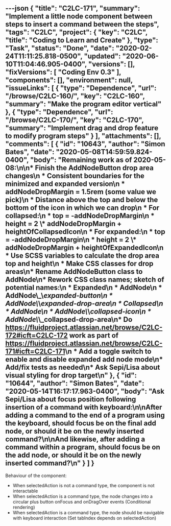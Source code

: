 ---json
{
  "title": "C2LC-171",
  "summary": "Implement a little node component between steps to insert a command between the steps",
  "tags": "C2LC",
  "project": {
    "key": "C2LC",
    "title": "Coding to Learn and Create"
  },
  "type": "Task",
  "status": "Done",
  "date": "2020-02-24T11:11:25.818-0500",
  "updated": "2020-06-10T11:04:46.905-0400",
  "versions": [],
  "fixVersions": [
    "Coding Env 0.3"
  ],
  "components": [],
  "environment": null,
  "issueLinks": [
    {
      "type": "Dependence",
      "url": "/browse/C2LC-160/",
      "key": "C2LC-160",
      "summary": "Make the program editor vertical"
    },
    {
      "type": "Dependence",
      "url": "/browse/C2LC-170/",
      "key": "C2LC-170",
      "summary": "Implement drag and drop feature to modify program steps"
    }
  ],
  "attachments": [],
  "comments": [
    {
      "id": "10643",
      "author": "Simon Bates",
      "date": "2020-05-08T14:59:59.824-0400",
      "body": "Remaining work as of 2020-05-08:\n\n* Finish the AddNodeButton drop area changes\n  * Consistent boundaries for the minimized and expanded version\n    * addNodeDropMargin = 1.5rem (some value we pick)\n      * Distance above the top and below the bottom of the icon in which we can drop\n    * For collapsed:\n      * top = -addNodeDropMargin\n      * height = 2 \\* addNodeDropMargin + heightOfCollapsedIcon\n    * For expanded:\n      * top = -addNodeDropMargin\n      * height = 2 \\* addNodeDropMargin + heightOfExpandedIcon\n    * Use SCSS variables to calculate the drop area top and height\n  * Make CSS classes for drop areas\n* Rename AddNodeButton class to AddNode\n* Rework CSS class names; sketch of potential names:\n  * Expanded\n    * AddNode\n      * AddNode\\_\\_expanded-button\n      * AddNode\\_\\_expanded-drop-area\n  * Collapsed\n    * AddNode\n      * AddNode\\_\\_collapsed-icon\n      * AddNode\\_\\_collapsed-drop-area\n* Do <https://fluidproject.atlassian.net/browse/C2LC-172#icft=C2LC-172> work as part of <https://fluidproject.atlassian.net/browse/C2LC-171#icft=C2LC-171>\n  * Add a toggle switch to enable and disable expanded add node mode\n* Add/fix tests as needed\n* Ask Sepi/Lisa about visual styling for drop target\n"
    },
    {
      "id": "10644",
      "author": "Simon Bates",
      "date": "2020-05-14T16:17:17.963-0400",
      "body": "Ask Sepi/Lisa about focus position following insertion of a command with keyboard:\n\nAfter adding a command to the end of a program using the keyboard, should focus be on the final add node, or should it be on the newly inserted command?\n\nAnd likewise, after adding a command within a program, should focus be on the add node, or should it be on the newly inserted command?\n"
    }
  ]
}
---
Behaviour of the component:

* When selectedAction is not a command type, the component is not interactable&#x20;
* When selectedAction is a command type, the node changes into a circular plus button onFocus and onDragOver events (Conditional rendering)
* When selectedAction is a command type, the node should be navigable with keyboard interaction (Set tabIndex depends on selectedAction)

        